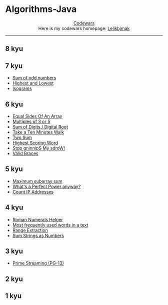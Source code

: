 # Algorithms-Java

<div align="center">
  <a href="https://www.codewars.com"> Codewars</a>
  <br>
  Here is my codewars homepage: <a href = "https://www.codewars.com/users/Lelikbjmak">Lelikbjmak</a>
</div>

---

## 8 kyu

## 7 kyu

* [Sum of odd numbers](https://github.com/Lelikbjmak/Algorithms-Java/tree/master/src/Numbers/Summa_of_ODD_numbers_in_infinite_triangle)
* [Highest and Lowest](https://github.com/Lelikbjmak/Algorithms-Java/tree/master/src/Strings/Highest_and_Lowest)
* [Isograms](https://github.com/Lelikbjmak/Algorithms-Java/tree/master/src/Strings/Isograms)

## 6 kyu

* [Equal Sides Of An Array](https://github.com/Lelikbjmak/Algorithms-Java/tree/master/src/Numbers/Equal_Sides_Of_An_Array)
* [Multiples of 3 or 5](https://github.com/Lelikbjmak/Algorithms-Java/tree/master/src/Numbers/Multiples_of_3_or_5)
* [Sum of Digits / Digital Root](https://github.com/Lelikbjmak/Algorithms-Java/tree/master/src/Numbers/Sum_of_Digits_OR_Digital_Root)
* [Take a Ten Minutes Walk](https://github.com/Lelikbjmak/Algorithms-Java/tree/master/src/Numbers/Take_a_Ten_Minutes_Walk)
* [Two Sum](https://github.com/Lelikbjmak/Algorithms-Java/tree/master/src/Numbers/Two_sum_array_and_target)
* [Highest Scoring Word](https://github.com/Lelikbjmak/Algorithms-Java/tree/master/src/Strings/Highest_scoring_word)
* [Stop gninnipS My sdroW!](https://github.com/Lelikbjmak/Algorithms-Java/tree/master/src/Strings/Reverse_all_words_in_with_more_5_letters)
* [Valid Braces](https://github.com/Lelikbjmak/Algorithms-Java/tree/master/src/Strings/Valid_Braces)

## 5 kyu

* [Maximum subarray sum](https://github.com/Lelikbjmak/Algorithms-Java/tree/master/src/Numbers/Max_summa_in_subarray)
* [What's a Perfect Power anyway?](https://github.com/Lelikbjmak/Algorithms-Java/tree/master/src/Numbers/Perfect_Power)
* [Count IP Addresses](https://github.com/Lelikbjmak/Algorithms-Java/blob/master/src/Strings/Count_Ip_Adress/CountIpAdresses.md)

## 4 kyu

* [Roman Numerals Helper](https://github.com/Lelikbjmak/Algorithms-Java/tree/master/src/Numbers/Roman_Numerals_Helper)
* [Most frequently used words in a text](https://github.com/Lelikbjmak/Algorithms-Java/tree/master/src/Strings/Most_frequently_used_words)
* [Range Extraction](https://github.com/Lelikbjmak/Algorithms-Java/blob/master/src/Strings/rangeextraction/RangeExtraction.md)
* [Sum Strings as Numbers](https://github.com/Lelikbjmak/Algorithms-Java/blob/master/src/Strings/sumStringsAsNumber/SumStringAsNumber.md)

## 3 kyu

* [Prime Streaming (PG-13)](https://github.com/Lelikbjmak/Algorithms-Java/blob/master/src/Numbers/prime_numbers_streaming/PrimeNumbersStrea.md)


## 2 kyu

## 1 kyu
